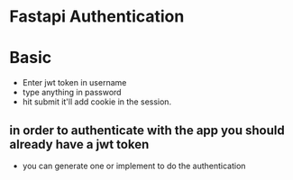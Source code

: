 # Fastapi Authentication

# Basic
- Enter jwt token in username
- type anything in password
- hit submit it'll add cookie in the session.

## in order to authenticate with the app you should already have a jwt token
- you can generate one or implement to do the authentication